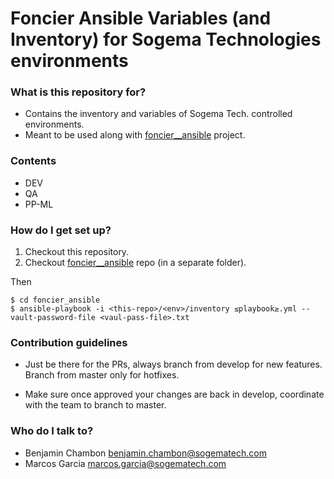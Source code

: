# Foncier Ansible Variables (and Inventory) for Sogema Technologies environments #


### What is this repository for? ###

* Contains the inventory and variables of Sogema Tech. controlled environments. 
* Meant to be used along with [foncier__ansible](https://bitbucket.org/ucis/foncier_ansible/) project.


### Contents ###

* DEV
* QA
* PP-ML

### How do I get set up? ###

1. Checkout this repository.
2. Checkout [foncier__ansible](https://bitbucket.org/ucis/foncier_ansible/) repo (in a separate folder).

Then

```shell
$ cd foncier_ansible
$ ansible-playbook -i <this-repo>/<env>/inventory ≤playbook≥.yml --vault-password-file <vaul-pass-file>.txt
```

### Contribution guidelines ###

* Just be there for the PRs, always branch from develop for new features. Branch from master only for hotfixes.

* Make sure once approved your changes are back in develop, coordinate with the team to branch to master.

### Who do I talk to? ###

* Benjamin Chambon benjamin.chambon@sogematech.com
* Marcos Garcia marcos.garcia@sogematech.com